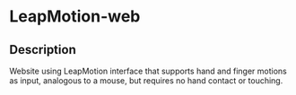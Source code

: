# LeapMotion-web


## Description
Website using LeapMotion interface that supports hand and finger motions as input, analogous to a mouse, but requires no hand contact or touching.

